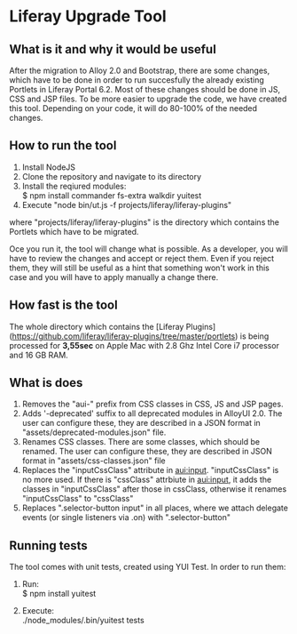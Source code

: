 Liferay Upgrade Tool
=============

What is it and why it would be useful
-------------

After the migration to Alloy 2.0 and Bootstrap, there are some changes, which have to be done in order to run succesfully the already existing Portlets in Liferay Portal 6.2. Most of these changes should be done in JS, CSS and JSP files.
To be more easier to upgrade the code, we have created this tool. Depending on your code, it will do 80-100% of the needed changes.

How to run the tool
-------------

1. Install NodeJS
2. Clone the repository and navigate to its directory
3. Install the reqiured modules:  
$ npm install commander fs-extra walkdir yuitest
4. Execute "node bin/ut.js -f projects/liferay/liferay-plugins"

where "projects/liferay/liferay-plugins" is the directory which contains the Portlets which have to be migrated.

Oce you run it, the tool will change what is possible. As a developer, you will have to review the changes and accept or reject them. Even if you reject them, they will still be useful as a hint that something won't work in this case and you will have to apply manually a change there.

How fast is the tool
-------------

The whole directory which contains the [Liferay Plugins] (https://github.com/liferay/liferay-plugins/tree/master/portlets) is being processed for **3,55sec** on Apple Mac with 2.8 Ghz Intel Core i7 processor and 16 GB RAM.

What is does
-------------

1. Removes the "aui-" prefix from CSS classes in CSS, JS and JSP pages.
2. Adds '-deprecated' suffix to all deprecated modules in AlloyUI 2.0. The user can configure these, they are described in a JSON format in "assets/deprecated-modules.json" file.
3. Renames CSS classes. There are some classes, which should be renamed. The user can configure these, they are described in JSON format in "assets/css-classes.json" file
4. Replaces the "inputCssClass" attribute in <aui:input>. "inputCssClass" is no more used. If there is "cssClass" attrbiute in <aui:input>, it adds the classes in "inputCssClass" after those in cssClass, otherwise it renames "inputCssClass" to "cssClass"
5. Replaces ".selector-button input" in all places, where we attach delegate events (or single listeners via .on) with ".selector-button"

Running tests
-------------

The tool comes with unit tests, created using YUI Test. In order to run them:

1. Run:  
$ npm install yuitest

2. Execute:  
./node_modules/.bin/yuitest tests